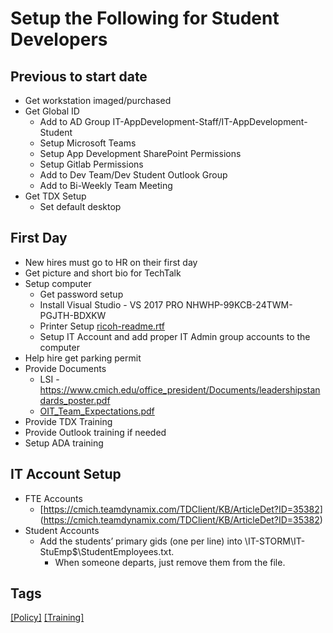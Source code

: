 # Setup the Following for Student Developers

## Previous to start date
* Get workstation imaged/purchased
* Get Global ID
    * Add to AD Group IT-AppDevelopment-Staff/IT-AppDevelopment-Student
    * Setup Microsoft Teams
    * Setup App Development SharePoint Permissions
    * Setup Gitlab Permissions
    * Add to Dev Team/Dev Student Outlook Group
    * Add to Bi-Weekly Team Meeting
* Get TDX Setup
    * Set default desktop


## First Day
* New hires must go to HR on their first day
* Get picture and short bio for TechTalk
* Setup computer
    * Get password setup
    * Install Visual Studio - VS 2017 PRO NHWHP-99KCB-24TWM-PGJTH-BDXKW
    * Printer Setup [ricoh-readme.rtf](/uploads/bab131f2920dfc79fd7dfa80f2430d17/ricoh-readme.rtf)
    * Setup IT Account and add proper IT Admin group accounts to the computer
* Help hire get parking permit
* Provide Documents
    * LSI - https://www.cmich.edu/office_president/Documents/leadershipstandards_poster.pdf
    * [OIT_Team_Expectations.pdf](/uploads/80cb9e50878520251e49a3be36a3f7aa/OIT_Team_Expectations.pdf)
* Provide TDX Training
* Provide Outlook training if needed
* Setup ADA training


## IT Account Setup
* FTE Accounts
    * [https://cmich.teamdynamix.com/TDClient/KB/ArticleDet?ID=35382] (https://cmich.teamdynamix.com/TDClient/KB/ArticleDet?ID=35382)
* Student Accounts
    * Add the students’ primary gids (one per line) into \\IT-STORM\IT-StuEmp$\StudentEmployees.txt.
        * When someone departs, just remove them from the file.

## Tags
[[Policy]](https://code.cmich.edu/search?project_id=365&repository_ref=master&scope=wiki_blobs&search=PolicyTag)
[[Training]](https://code.cmich.edu/search?project_id=365&repository_ref=master&scope=wiki_blobs&search=TrainingTag)